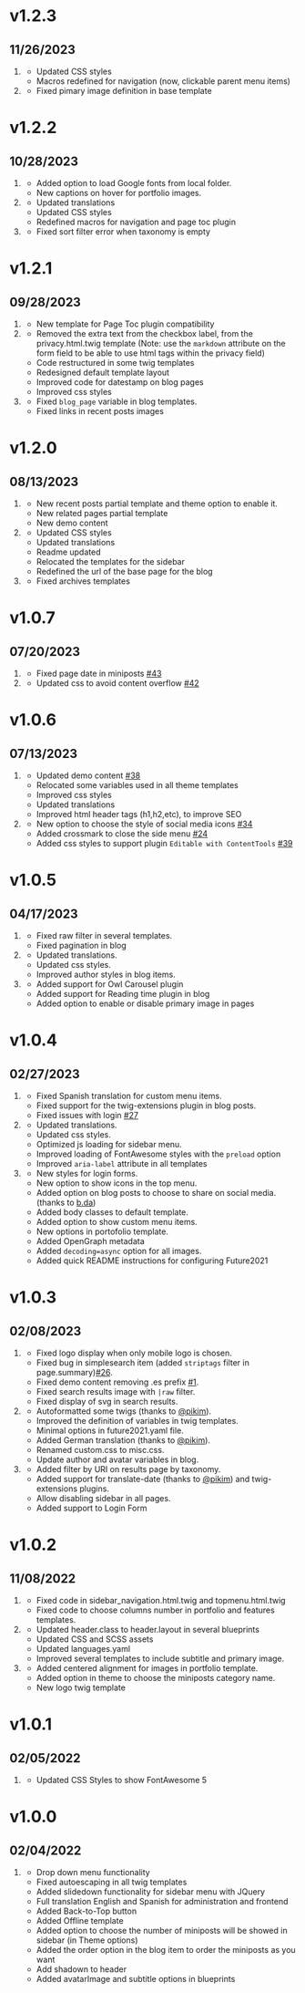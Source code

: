 # v1.2.3
## 11/26/2023

1.  [](#improved)
    * Updated CSS styles
    * Macros redefined for navigation (now, clickable parent menu items)
2.  [](#bugfix)
    * Fixed pimary image definition in base template
  
# v1.2.2
## 10/28/2023

1.  [](#new)
    * Added option to load Google fonts from local folder.
    * New captions on hover for portfolio images.
2.  [](#improved)
    * Updated translations
    * Updated CSS styles
    * Redefined macros for navigation and page toc plugin
3.  [](#bugfix)
    * Fixed sort filter error when taxonomy is empty 
  
# v1.2.1
## 09/28/2023

1.  [](#new)
    * New template for Page Toc plugin compatibility
2.  [](#improved)
    * Removed the extra text from the checkbox label, from the privacy.html.twig template (Note: use the `markdown` attribute on the form field to be able to use html tags within the privacy field)
    * Code restructured in some twig templates
    * Redesigned default template layout
    * Improved code for datestamp on blog pages
    * Improved css styles
3.  [](#bugfix)
    * Fixed `blog_page` variable in blog templates.
    * Fixed links in recent posts images
# v1.2.0
## 08/13/2023

1.  [](#new)
    * New recent posts partial template and theme option to enable it.
    * New related pages partial template
    * New demo content
2.  [](#improved)
    * Updated CSS styles
    * Updated translations
    * Readme updated
    * Relocated the templates for the sidebar
    * Redefined the url of the base page for the blog
3.  [](#bugfix)
    * Fixed archives templates 
# v1.0.7
## 07/20/2023

1.  [](#bugfix)
    * Fixed page date in miniposts [#43](https://github.com/pmoreno-rodriguez/grav-theme-future2021/issues/43)
2.  [](#improved)
    * Updated css to avoid content overflow [#42](https://github.com/pmoreno-rodriguez/grav-theme-future2021/issues/42)
# v1.0.6
## 07/13/2023

1.  [](#improved)
    * Updated demo content [#38](https://github.com/pmoreno-rodriguez/grav-theme-future2021/issues/38)
    * Relocated some variables used in all theme templates
    * Improved css styles
    * Updated translations
    * Improved html header tags (h1,h2,etc), to improve SEO
2.  [](#new)
    * New option to choose the style of social media icons [#34](https://github.com/pmoreno-rodriguez/grav-theme-future2021/issues/34)
    * Added crossmark to close the side menu [#24](https://github.com/pmoreno-rodriguez/grav-theme-future2021/issues/24)
    * Added css styles to support plugin `Editable with ContentTools` [#39](https://github.com/pmoreno-rodriguez/grav-theme-future2021/issues/39)
# v1.0.5
## 04/17/2023

1.  [](#bugfix)
    * Fixed raw filter in several templates.
    * Fixed pagination in blog
2.  [](#improved)
    * Updated translations.
    * Updated css styles.
    * Improved author styles in blog items.
3.  [](#new)
    * Added support for Owl Carousel plugin
    * Added support for Reading time plugin in blog
    * Added option to enable or disable primary image in pages
# v1.0.4
## 02/27/2023

1.  [](#bugfix)
    * Fixed Spanish translation for custom menu items.
    * Fixed support for the twig-extensions plugin in blog posts.
    * Fixed issues with login [#27](https://github.com/pmoreno-rodriguez/grav-theme-future2021/issues/27)
2.  [](#improved)
    * Updated translations.
    * Updated css styles.
    * Optimized js loading for sidebar menu.
    * Improved loading of FontAwesome styles with the `preload` option
    * Improved `aria-label` attribute in all templates
3.  [](#new)
    * New styles for login forms.
    * New option to show icons in the top menu.
    * Added option on blog posts to choose to share on social media. (thanks to [b.da](https://discourse.getgrav.org/u/b.da))
    * Added body classes to default template.
    * Added option to show custom menu items.
    * New options in portofolio template.
    * Added OpenGraph metadata
    * Added `decoding=async` option for all images.
    * Added quick README instructions for configuring Future2021
# v1.0.3
## 02/08/2023

1.  [](#bugfix)
    * Fixed logo display when only mobile logo is chosen.
    * Fixed bug in simplesearch item (added `striptags` filter in page.summary)[#26](https://github.com/pmoreno-rodriguez/grav-theme-future2021/issues/26).
    * Fixed demo content removing .es prefix [#1](https://github.com/pmoreno-rodriguez/grav-theme-future2021/issues/1).
    * Fixed search results image with `|raw` filter.
    * Fixed display of svg in search results.
2.  [](#improved)
    * Autoformatted some twigs (thanks to [@pikim](https://github.com/pikim)).
    * Improved the definition of variables in twig templates.
    * Minimal options in future2021.yaml file.
    * Added German translation (thanks to [@pikim](https://github.com/pikim)).
    * Renamed custom.css to misc.css.
    * Update author and avatar variables in blog.
3.  [](#new)
    * Added filter by URI on results page by taxonomy.
    * Added support for translate-date (thanks to [@pikim](https://github.com/pikim)) and twig-extensions plugins.
    * Allow disabling sidebar in all pages.
    * Added support to Login Form
# v1.0.2
## 11/08/2022

1.  [](#bugfix)
    * Fixed code in sidebar_navigation.html.twig and topmenu.html.twig
    * Fixed code to choose columns number in portfolio and features templates.
2.  [](#improved)
    * Updated header.class to header.layout in several blueprints
    * Updated CSS and SCSS assets
    * Updated languages.yaml
    * Improved several templates to include subtitle and primary image.
3.  [](#new)
    * Added centered alignment for images in portfolio template.
    * Added option in theme to choose the miniposts category name.
    * New logo twig template
# v1.0.1
## 02/05/2022

1.  [](#bugfix)
    * Updated CSS Styles to show FontAwesome 5

# v1.0.0
## 02/04/2022

1.  [](#new)
    * Drop down menu functionality
    * Fixed autoescaping in all twig templates
    * Added slidedown functionality for sidebar menu with JQuery
    * Full translation English and Spanish for administration and frontend
    * Added Back-to-Top button
    * Added Offline template
    * Added option to choose the number of miniposts will be showed in sidebar (in Theme options)
    * Added the order option in the blog item to order the miniposts as you want
    * Add shadown to header
    * Added avatarImage and subtitle options in blueprints
